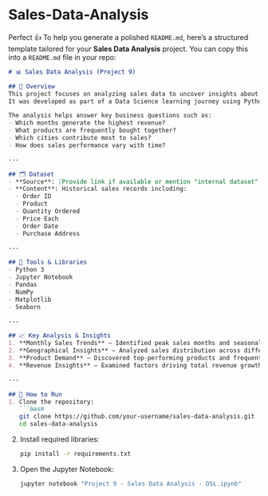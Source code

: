 # Sales-Data-Analysis
Perfect 👍
To help you generate a polished `README.md`, here’s a structured template tailored for your **Sales Data Analysis** project. You can copy this into a `README.md` file in your repo:

````markdown
# 📊 Sales Data Analysis (Project 9)

## 📌 Overview
This project focuses on analyzing sales data to uncover insights about customer behavior, revenue trends, and product performance.  
It was developed as part of a Data Science learning journey using Python and Jupyter Notebook.  

The analysis helps answer key business questions such as:
- Which months generate the highest revenue?
- What products are frequently bought together?
- Which cities contribute most to sales?
- How does sales performance vary with time?

---

## 🗂️ Dataset
- **Source**: [Provide link if available or mention "internal dataset"]
- **Content**: Historical sales records including:
  - Order ID  
  - Product  
  - Quantity Ordered  
  - Price Each  
  - Order Date  
  - Purchase Address  

---

## 🔧 Tools & Libraries
- Python 3  
- Jupyter Notebook  
- Pandas  
- NumPy  
- Matplotlib  
- Seaborn  

---

## 📈 Key Analysis & Insights
1. **Monthly Sales Trends** – Identified peak sales months and seasonal patterns.  
2. **Geographical Insights** – Analyzed sales distribution across different cities.  
3. **Product Demand** – Discovered top-performing products and frequently purchased combinations.  
4. **Revenue Insights** – Examined factors driving total revenue growth.  

---

## 🚀 How to Run
1. Clone the repository:
   ```bash
   git clone https://github.com/your-username/sales-data-analysis.git
   cd sales-data-analysis
````

2. Install required libraries:

   ```bash
   pip install -r requirements.txt
   ```
3. Open the Jupyter Notebook:

   ```bash
   jupyter notebook "Project 9 - Sales Data Analysis - DSL.ipynb"
   ```

